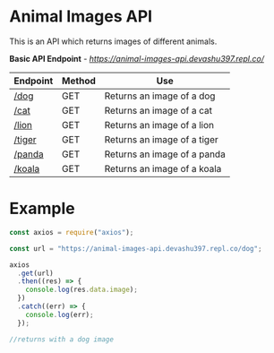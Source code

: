 # Animal Images API

This is an API which returns images of different animals.

**Basic API Endpoint** - *https://animal-images-api.devashu397.repl.co/*

| Endpoint                                                     | Method | Use                         |
| ------------------------------------------------------------ | ------ | --------------------------- |
| [/dog](https://animal-images-api.devashu397.repl.co/dog)     | GET    | Returns an image of a dog   |
| [/cat](https://animal-images-api.devashu397.repl.co/cat)     | GET    | Returns an image of a cat   |
| [/lion](https://animal-images-api.devashu397.repl.co/lion)   | GET    | Returns an image of a lion  |
| [/tiger](https://animal-images-api.devashu397.repl.co/tiger) | GET    | Returns an image of a tiger |
| [/panda](https:/animal-images-api.devashu397.repl.co/panda)  | GET    | Returns an image of a panda |
| [/koala](https:/animal-images-api.devashu397.repl.co/koala)  | GET    | Returns an image of a koala |

# Example

```js
const axios = require("axios");

const url = "https://animal-images-api.devashu397.repl.co/dog";

axios
  .get(url)
  .then((res) => {
    console.log(res.data.image);
  })
  .catch((err) => {
    console.log(err);
  });

//returns with a dog image
```
